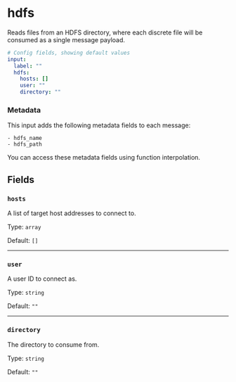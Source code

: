 # hdfs

Reads files from an HDFS directory, where each discrete file will be consumed as a single message payload.

```yaml
# Config fields, showing default values
input:
  label: ""
  hdfs:
    hosts: []
    user: ""
    directory: ""
```

### Metadata

This input adds the following metadata fields to each message:

```
- hdfs_name
- hdfs_path
```

You can access these metadata fields using function interpolation.

## Fields

### `hosts`

A list of target host addresses to connect to.

Type: `array`

Default: `[]`

---

### `user`

A user ID to connect as.

Type: `string`

Default: `""`

---

### `directory`

The directory to consume from.

Type: `string`

Default: `""`